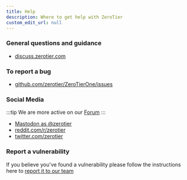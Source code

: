 ```yaml
---
title: Help
description: Where to get help with ZeroTier
custom_edit_url: null
---
```


### General questions and guidance

- [discuss.zerotier.com](https://discuss.zerotier.com)

### To report a bug

- [github.com/zerotier/ZeroTierOne/issues](https://github.com/zerotier/ZeroTierOne/issues)

### Social Media

:::tip
We are more active on our [Forum](https://discuss.zerotier.com)
:::

- [Mastodon as @zerotier](https://social.zerotier.com/@zerotier)
- [reddit.com/r/zerotier](https://old.reddit.com/zerotier)
- [twitter.com/zerotier](https://twitter.com/zerotier)

### Report a vulnerability

If you believe you've found a vulnerability please follow the instructions here to [report it to our team](https://github.com/zerotier/ZeroTierOne/blob/dev/SECURITY.md)
